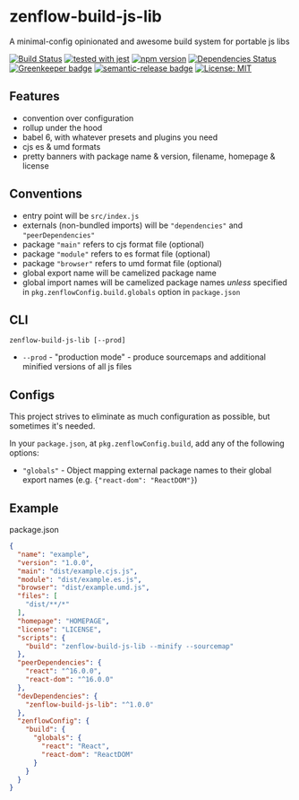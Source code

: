 # zenflow-build-js-lib

A minimal-config opinionated and awesome build system for portable js libs

[![Build Status](https://travis-ci.org/zenflow/zenflow-build-js-lib.svg?branch=master)](https://travis-ci.org/zenflow/zenflow-build-js-lib)
[![tested with jest](https://img.shields.io/badge/tested_with-jest-99424f.svg)](https://github.com/facebook/jest)
[![npm version](https://badge.fury.io/js/zenflow-build-js-lib.svg)](https://www.npmjs.com/package/zenflow-build-js-lib)
[![Dependencies Status](https://david-dm.org/zenflow/zenflow-build-js-lib.svg)](https://david-dm.org/zenflow/zenflow-build-js-lib)
[![Greenkeeper badge](https://badges.greenkeeper.io/zenflow/zenflow-build-js-lib.svg)](https://greenkeeper.io/)
[![semantic-release badge](https://img.shields.io/badge/%20%20%F0%9F%93%A6%F0%9F%9A%80-semantic--release-e10079.svg)](https://github.com/zenflow/zenflow-build-js-lib/blob/master/CHANGELOG.md)
[![License: MIT](https://img.shields.io/badge/License-MIT-yellow.svg)](https://opensource.org/licenses/MIT)

## Features

- convention over configuration
- rollup under the hood
- babel 6, with whatever presets and plugins you need
- cjs es & umd formats
- pretty banners with package name & version, filename, homepage & license

## Conventions

- entry point will be `src/index.js`
- externals (non-bundled imports) will be `"dependencies"` and `"peerDependencies"`
- package `"main"` refers to cjs format file (optional)
- package `"module"` refers to es format file (optional)
- package `"browser"` refers to umd format file (optional)
- global export name will be camelized package name
- global import names will be camelized package names *unless* specified in `pkg.zenflowConfig.build.globals` option in `package.json`

## CLI

`zenflow-build-js-lib [--prod]`

- `--prod` - "production mode" - produce sourcemaps and additional minified versions of all js files

## Configs

This project strives to eliminate as much configuration as possible, but sometimes it's needed.

In your `package.json`, at `pkg.zenflowConfig.build`, add any of the following options:

- `"globals"` - Object mapping external package names to their global export names (e.g. `{"react-dom": "ReactDOM"}`)

## Example

package.json

```json
{
  "name": "example",
  "version": "1.0.0",
  "main": "dist/example.cjs.js",
  "module": "dist/example.es.js",
  "browser": "dist/example.umd.js",
  "files": [
    "dist/**/*"
  ],
  "homepage": "HOMEPAGE",
  "license": "LICENSE",
  "scripts": {
    "build": "zenflow-build-js-lib --minify --sourcemap"
  },
  "peerDependencies": {
    "react": "^16.0.0",
    "react-dom": "^16.0.0"
  },
  "devDependencies": {
    "zenflow-build-js-lib": "^1.0.0"
  },
  "zenflowConfig": {
    "build": {
      "globals": {
        "react": "React",
        "react-dom": "ReactDOM"
      }
    }
  }
}

```
